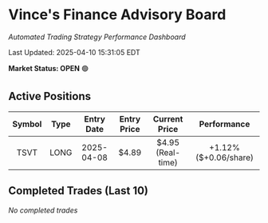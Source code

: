# Vince's Finance Advisory Board

*Automated Trading Strategy Performance Dashboard*

Last Updated: 2025-04-10 15:31:05 EDT

**Market Status: OPEN** 🟢

## Active Positions

| Symbol | Type | Entry Date | Entry Price | Current Price | Performance |
|:------:|:----:|:----------:|:----------:|:------------:|:-----------:|
| TSVT | LONG | 2025-04-08 | $4.89 | $4.95 (Real-time) | +1.12% ($+0.06/share) |

## Completed Trades (Last 10)

*No completed trades*